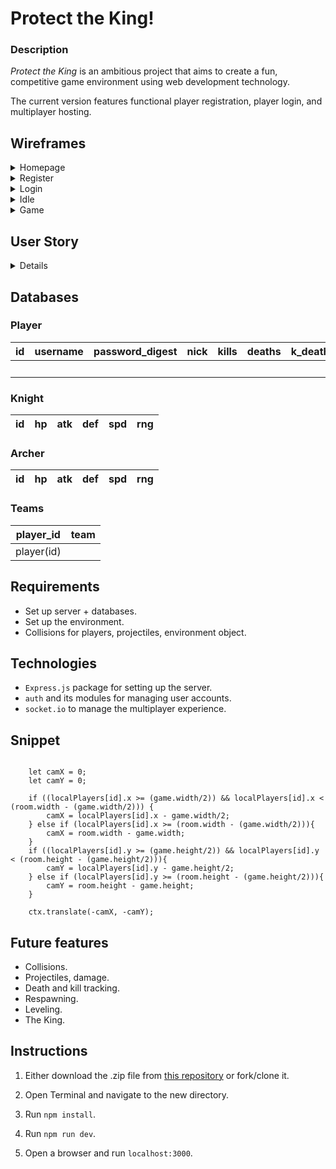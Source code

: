 # Protect the King!

### Description

_Protect the King_ is an ambitious project that aims to create a fun, competitive game environment using web development technology.

The current version features functional player registration, player login, and multiplayer hosting.

## Wireframes

<details> 
<summary>Homepage</summary>
<img src="https://i.imgur.com/qTqaHHu.jpg" />
</details>

<details>
<summary>Register</summary>
<img src="https://i.imgur.com/B52WX9N.jpg" />
</details>

<details>
<summary>Login</summary>
<img src="https://i.imgur.com/cKgT85i.jpg" />
</details>

<details>
<summary>Idle</summary>
<br>
<img src="https://i.imgur.com/oNUt8WS.jpg" />
</details>

<details>
<summary>Game</summary>
<img src="https://i.imgur.com/CFsngQN.jpg" />
</details>

## User Story

<details>

<b>Initial use</b>

<ul>

<li>The client enters the URL for the app and reaches the homepage.</li>

<li>On the homepage, the client can either register for a new account or log in with an existing account.</li>

<li>On the register page, the client fills out and submits the form. They are directed to the idle page.</li>

<li>On the login page, the client fills out the form and submits the form. They are directed to the idle page.</li>

<li>(?) On the idle page, they can either chat with other clients that are also on the idle page. They can also set their avatar, view their profile, or log out.</li>

<li>When the client wishes to play, they can press the play button, which directs them to the game.</li>

</ul>

<b>Game</b>

<ul>

<li>Protect the King is a game that pits a team of players against one another.</li>

<li>Players choose either a knight character or an archer character upon loading the game screen and spawn such a character under their control.</li>

<li>It's a top-down game where players take their character and kill each other.</li>

<li>Each kill or death is recorded. Player progression is also recorded.</li>

<li>No win/loss condition.</li>

</ul>

<b>When that's all done</b>

<ul>

<li>Have a "protect your territory" scenario; spawn in your base, defend your king within the base.</li>

<li>Win by killing the enemy king within the enemy base.</li>

<li>Death means respawning within your own base. Bases are spread far apart.</li>

</ul>

</details>

## Databases

### Player

| id | username | password\_digest | nick | kills | deaths | k\_deaths | a\_deaths | knight | archer | k\_kills | a\_kills |
|:-:|:-:|:-:|:-:|:-:|:-:|:-:|:-:|:-:|:-:|:-:|:-:|
|||||||||knight(id)|archer(id)|||

### Knight

| id | hp | atk | def | spd | rng |
|:--:|:--:|:---:|:---:|:---:|:---:|

### Archer

| id | hp | atk | def | spd | rng |
|:--:|:--:|:---:|:---:|:---:|:---:|

### Teams

| player_id | team |
|:--:|:----:|
|player(id)||

## Requirements

- Set up server + databases.
- Set up the environment.
- Collisions for players, projectiles, environment object.

## Technologies

- `Express.js` package for setting up the server.
- `auth` and its modules for managing user accounts.
- `socket.io` to manage the multiplayer experience.

## Snippet

```

    let camX = 0;
    let camY = 0;

    if ((localPlayers[id].x >= (game.width/2)) && localPlayers[id].x < (room.width - (game.width/2))) {
        camX = localPlayers[id].x - game.width/2;
    } else if (localPlayers[id].x >= (room.width - (game.width/2))){
        camX = room.width - game.width;
    }
    if ((localPlayers[id].y >= (game.height/2)) && localPlayers[id].y < (room.height - (game.height/2))){
        camY = localPlayers[id].y - game.height/2;
    } else if (localPlayers[id].y >= (room.height - (game.height/2))){
        camY = room.height - game.height;
    }
  
    ctx.translate(-camX, -camY);

```

## Future features

- Collisions.
- Projectiles, damage.
- Death and kill tracking.
- Respawning.
- Leveling.
- The King.

## Instructions

1. Either download the .zip file from [this repository](https://github.com/danny-eng/wdi-u02-project) or fork/clone it.

2. Open Terminal and navigate to the new directory.

3. Run `npm install`.

4. Run `npm run dev`.

5. Open a browser and run `localhost:3000`.
